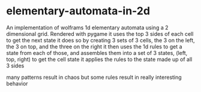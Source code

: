 # elementary-automata-in-2d
An implementation of wolframs 1d elementary automata using a 2 dimensional grid. Rendered with pygame
it uses the top 3 sides of each cell to get the next state
it does so by creating 3 sets of 3 cells, the 3 on the left, the 3 on top, and the three on the right
it then uses the 1d rules to get a state from each of those, and assembles them into a set of 3 states, (left, top, right)
to get the cell state it applies the rules to the state made up of all 3 sides

many patterns result in chaos but some rules result in really interesting behavior
